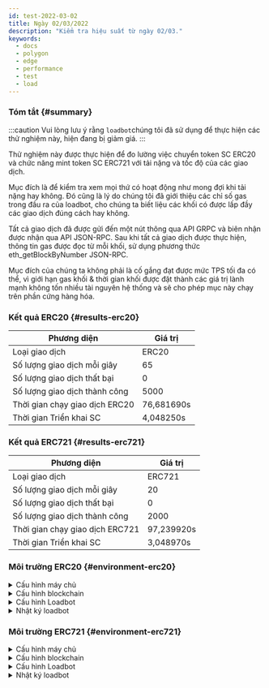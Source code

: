 ```yaml
---
id: test-2022-03-02
title: Ngày 02/03/2022
description: "Kiểm tra hiệu suất từ ngày 02/03."
keywords:
  - docs
  - polygon
  - edge
  - performance
  - test
  - load
---
```


### Tóm tắt {#summary}

:::caution
Vui lòng lưu ý rằng `loadbot`chúng tôi đã sử dụng để thực hiện các thử nghiệm này, hiện đang bị giảm giá.
:::

Thử nghiệm này được thực hiện để đo lường việc chuyển token SC ERC20 và chức năng mint token SC ERC721 với tải nặng và tốc độ của các giao dịch.

Mục đích là để kiểm tra xem mọi thứ có hoạt động như mong đợi khi tải nặng hay không. Đó cũng là lý do chúng tôi đã giới thiệu các chỉ số gas trong đầu ra của loadbot, cho chúng ta biết liệu các khối có được lấp đầy các giao dịch đúng cách hay không.

Tất cả giao dịch đã được gửi đến một nút thông qua API GRPC và biên nhận được nhận qua API JSON-RPC. Sau khi tất cả giao dịch được thực hiện, thông tin gas được đọc từ mỗi khối, sử dụng phương thức eth_getBlockByNumber JSON-RPC.

Mục đích của chúng ta không phải là cố gắng đạt được mức TPS tối đa có thể, vì giới hạn gas khối & thời gian khối được đặt thành các giá trị lành mạnh không tốn nhiều tài nguyên hệ thống và sẽ cho phép mục này chạy trên phần cứng hàng hóa.

### Kết quả ERC20 {#results-erc20}

| Phương diện | Giá trị |
| ------ | ----- |
| Loại giao dịch | ERC20 |
| Số lượng giao dịch mỗi giây | 65 |
| Số lượng giao dịch thất bại | 0 |
| Số lượng giao dịch thành công | 5000 |
| Thời gian chạy giao dịch ERC20 | 76,681690s |
| Thời gian Triển khai SC | 4,048250s |

### Kết quả ERC721 {#results-erc721}

| Phương diện | Giá trị |
| ------ | ----- |
| Loại giao dịch | ERC721 |
| Số lượng giao dịch mỗi giây | 20 |
| Số lượng giao dịch thất bại | 0 |
| Số lượng giao dịch thành công | 2000 |
| Thời gian chạy giao dịch ERC721 | 97,239920s |
| Thời gian Triển khai SC | 3,048970s |

### Môi trường ERC20 {#environment-erc20}

<details>
  <summary>Cấu hình máy chủ</summary>
  <div>
    <div>
        <table>
            <tr>
                <td>Nhà cung cấp đám mây</td>
                <td>AWS</td>
            </tr>
            <tr>
                <td>Kích thước phiên bản</td>
                <td>t2.micro</td>
            </tr>
            <tr>
                <td>Kết nối mạng</td>
                <td>mạng con riêng</td>
            </tr>
            <tr>
                <td>Hệ điều hành</td>
                <td>Linux Ubuntu 20.04 LTS - Focal Fossa</td>
            </tr>
            <tr>
                <td>Giới hạn trình mô tả tệp tin</td>
                <td>65535</td>
            </tr>
            <tr>
                <td>Quy trình người dùng tối đa</td>
                <td>65535</td>
            </tr>
        </table>
    </div>
    <br/>
  </div>
</details>

<details>
  <summary>Cấu hình blockchain</summary>
  <div>
    <div>
        <table>
            <tr>
                <td>Phiên bản Polygon Edge</td>
                <td>Cam kết <a href="https://github.com/0xPolygon/polygon-edge/commit/8a033aa1afb191abdac04636d318f83f32511f3c">8a033aa1afb191abdac04636d318f83f32511f3c</a> trên nhánh phát triển</td>
            </tr>
            <tr>
                <td>Các nút là trình xác thực</td>
                <td>6</td>
            </tr>
            <tr>
                <td>Các nút không phải trình xác thực</td>
                <td>0</td>
            </tr>
            <tr>
                <td>Đồng thuận</td>
                <td>IBFT PoA</td>
            </tr>
            <tr>
                <td>Thời gian khối</td>
                <td>2s</td>
            </tr>
            <tr>
                <td>Giới hạn gas khối</td>
                <td>5242880</td>
            </tr>
            <tr>
                <td>Sử dụng khối trung bình</td>
                <td>95%</td>
            </tr>
        </table>
    </div>
    <br/>
  </div>
</details>

<details>
  <summary>Cấu hình Loadbot</summary>
  <div>
    <div>
        <table>
            <tr>
                <td>Tổng Giao dịch</td>
                <td>5000</td>
            </tr>
            <tr>
                <td>Giao dịch được gửi mỗi giây</td>
                <td>200</td>
            </tr>
            <tr>
                <td>Loại giao dịch</td>
                <td>Giao dịch chuyển ERC20 sang ERC20</td>
            </tr>
        </table>
    </div>
    <br/>
  </div>
</details>

<details>
    <summary>Nhật ký loadbot</summary>

    [COUNT DATA]
    Transactions submitted = 5000
    Transactions failed    = 0

    [APPROXIMATE TPS]
    Approximate number of transactions per second = 65

    [TURN AROUND DATA]
    Average transaction turn around = 25.034950s
    Fastest transaction turn around = 3.056460s
    Slowest transaction turn around = 47.366220s
    Total loadbot execution time    = 76.681690s

    [CONTRACT DEPLOYMENT DATA]
    Contract address     = 0x7224Dad537291bb6bA277d3e1cCD48cf87B208E7
    Total execution time = 4.048250s
    Blocks required      = 1

    Block #557781 = 1 txns (1055769 gasUsed / 5242880 gasLimit) utilization = 20%

    Average utilization across all blocks: 20%

    [BLOCK DATA]
    Blocks required = 29

    Block #557783 = 178 txns (5212100 gasUsed / 5242880 gasLimit) utilization = 99%
    Block #557785 = 178 txns (5197100 gasUsed / 5242880 gasLimit) utilization = 99%
    Block #557786 = 178 txns (5197100 gasUsed / 5242880 gasLimit) utilization = 99%
    Block #557787 = 178 txns (5197100 gasUsed / 5242880 gasLimit) utilization = 99%
    Block #557788 = 178 txns (5197100 gasUsed / 5242880 gasLimit) utilization = 99%
    Block #557789 = 178 txns (5197100 gasUsed / 5242880 gasLimit) utilization = 99%
    Block #557791 = 178 txns (5197100 gasUsed / 5242880 gasLimit) utilization = 99%
    Block #557792 = 178 txns (5197100 gasUsed / 5242880 gasLimit) utilization = 99%
    Block #557793 = 178 txns (5197100 gasUsed / 5242880 gasLimit) utilization = 99%
    Block #557794 = 178 txns (5197100 gasUsed / 5242880 gasLimit) utilization = 99%
    Block #557795 = 178 txns (5197100 gasUsed / 5242880 gasLimit) utilization = 99%
    Block #557797 = 178 txns (5197100 gasUsed / 5242880 gasLimit) utilization = 99%
    Block #557798 = 178 txns (5197100 gasUsed / 5242880 gasLimit) utilization = 99%
    Block #557799 = 178 txns (5197100 gasUsed / 5242880 gasLimit) utilization = 99%
    Block #557800 = 178 txns (5197100 gasUsed / 5242880 gasLimit) utilization = 99%
    Block #557801 = 178 txns (5197100 gasUsed / 5242880 gasLimit) utilization = 99%
    Block #557803 = 178 txns (5197100 gasUsed / 5242880 gasLimit) utilization = 99%
    Block #557804 = 178 txns (5197100 gasUsed / 5242880 gasLimit) utilization = 99%
    Block #557805 = 178 txns (5197100 gasUsed / 5242880 gasLimit) utilization = 99%
    Block #557806 = 178 txns (5197100 gasUsed / 5242880 gasLimit) utilization = 99%
    Block #557807 = 178 txns (5197100 gasUsed / 5242880 gasLimit) utilization = 99%
    Block #557809 = 178 txns (5197100 gasUsed / 5242880 gasLimit) utilization = 99%
    Block #557810 = 178 txns (5197100 gasUsed / 5242880 gasLimit) utilization = 99%
    Block #557811 = 178 txns (5197100 gasUsed / 5242880 gasLimit) utilization = 99%
    Block #557812 = 178 txns (5197100 gasUsed / 5242880 gasLimit) utilization = 99%
    Block #557813 = 178 txns (5197100 gasUsed / 5242880 gasLimit) utilization = 99%
    Block #557815 = 178 txns (5197100 gasUsed / 5242880 gasLimit) utilization = 99%
    Block #557816 = 178 txns (5197100 gasUsed / 5242880 gasLimit) utilization = 99%
    Block #557817 = 16 txns (474800 gasUsed / 5242880 gasLimit) utilization   = 9%

    Average utilization across all blocks: 95%

</details>

### Môi trường ERC721 {#environment-erc721}

<details>
  <summary>Cấu hình máy chủ</summary>
  <div>
    <div>
        <table>
            <tr>
                <td>Nhà cung cấp đám mây</td>
                <td>AWS</td>
            </tr>
            <tr>
                <td>Kích thước phiên bản</td>
                <td>t2.micro</td>
            </tr>
            <tr>
                <td>Kết nối mạng</td>
                <td>mạng con riêng</td>
            </tr>
            <tr>
                <td>Hệ điều hành</td>
                <td>Linux Ubuntu 20.04 LTS - Focal Fossa</td>
            </tr>
            <tr>
                <td>Giới hạn trình mô tả tệp tin</td>
                <td>65535</td>
            </tr>
            <tr>
                <td>Quy trình người dùng tối đa</td>
                <td>65535</td>
            </tr>
        </table>
    </div>
    <br/>
  </div>
</details>

<details>
  <summary>Cấu hình blockchain</summary>
  <div>
    <div>
        <table>
            <tr>
                <td>Phiên bản Polygon Edge</td>
                <td>Cam kết <a href="https://github.com/0xPolygon/polygon-edge/commit/8a033aa1afb191abdac04636d318f83f32511f3c">8a033aa1afb191abdac04636d318f83f32511f3c</a> trên nhánh phát triển</td>
            </tr>
            <tr>
                <td>Các nút là trình xác thực</td>
                <td>6</td>
            </tr>
            <tr>
                <td>Các nút không phải trình xác thực</td>
                <td>0</td>
            </tr>
            <tr>
                <td>Đồng thuận</td>
                <td>IBFT PoA</td>
            </tr>
            <tr>
                <td>Thời gian khối</td>
                <td>2s</td>
            </tr>
            <tr>
                <td>Giới hạn gas khối</td>
                <td>5242880</td>
            </tr>
            <tr>
                <td>Sử dụng khối trung bình</td>
                <td>94%</td>
            </tr>
        </table>
    </div>
    <br/>
  </div>
</details>

<details>
  <summary>Cấu hình Loadbot</summary>
  <div>
    <div>
        <table>
            <tr>
                <td>Tổng Giao dịch</td>
                <td>2000</td>
            </tr>
            <tr>
                <td>Giao dịch được gửi mỗi giây</td>
                <td>200</td>
            </tr>
            <tr>
                <td>Loại giao dịch</td>
                <td>Đúc token ERC721</td>
            </tr>
        </table>
    </div>
    <br/>
  </div>
</details>

<details>
    <summary>Nhật ký loadbot</summary>

    [COUNT DATA]
    Transactions submitted = 2000
    Transactions failed    = 0

    [APPROXIMATE TPS]
    Approximate number of transactions per second = 20

    [TURN AROUND DATA]
    Average transaction turn around = 43.034620s
    Fastest transaction turn around = 4.007210s
    Slowest transaction turn around = 84.184340s
    Total loadbot execution time    = 97.239920s

    [CONTRACT DEPLOYMENT DATA]
    Contract address     = 0x79D9167FcCC5087D28B2D0cDA27ffAA23A731F51
    Total execution time = 3.048970s
    Blocks required      = 1

    Block #558955 = 1 txns (2528760 gasUsed / 5242880 gasLimit) utilization = 48%

    Average utilization across all blocks: 48%

    [BLOCK DATA]
    Blocks required = 46

    Block #558957 = 44 txns (5104824 gasUsed / 5242880 gasLimit) utilization = 97%
    Block #558958 = 45 txns (5189970 gasUsed / 5242880 gasLimit) utilization = 98%
    Block #558959 = 45 txns (5189970 gasUsed / 5242880 gasLimit) utilization = 98%
    Block #558960 = 45 txns (5189970 gasUsed / 5242880 gasLimit) utilization = 98%
    Block #558961 = 45 txns (5189970 gasUsed / 5242880 gasLimit) utilization = 98%
    Block #558962 = 45 txns (5189970 gasUsed / 5242880 gasLimit) utilization = 98%
    Block #558963 = 45 txns (5189970 gasUsed / 5242880 gasLimit) utilization = 98%
    Block #558964 = 45 txns (5189970 gasUsed / 5242880 gasLimit) utilization = 98%
    Block #558965 = 45 txns (5189970 gasUsed / 5242880 gasLimit) utilization = 98%
    Block #558966 = 45 txns (5189970 gasUsed / 5242880 gasLimit) utilization = 98%
    Block #558967 = 45 txns (5189970 gasUsed / 5242880 gasLimit) utilization = 98%
    Block #558968 = 45 txns (5189970 gasUsed / 5242880 gasLimit) utilization = 98%
    Block #558969 = 45 txns (5189970 gasUsed / 5242880 gasLimit) utilization = 98%
    Block #558970 = 45 txns (5189970 gasUsed / 5242880 gasLimit) utilization = 98%
    Block #558971 = 45 txns (5189970 gasUsed / 5242880 gasLimit) utilization = 98%
    Block #558972 = 45 txns (5189970 gasUsed / 5242880 gasLimit) utilization = 98%
    Block #558973 = 45 txns (5189970 gasUsed / 5242880 gasLimit) utilization = 98%
    Block #558974 = 45 txns (5189970 gasUsed / 5242880 gasLimit) utilization = 98%
    Block #558975 = 45 txns (5189970 gasUsed / 5242880 gasLimit) utilization = 98%
    Block #558976 = 45 txns (5189970 gasUsed / 5242880 gasLimit) utilization = 98%
    Block #558977 = 45 txns (5189970 gasUsed / 5242880 gasLimit) utilization = 98%
    Block #558978 = 45 txns (5189970 gasUsed / 5242880 gasLimit) utilization = 98%
    Block #558979 = 45 txns (5189970 gasUsed / 5242880 gasLimit) utilization = 98%
    Block #558980 = 45 txns (5189970 gasUsed / 5242880 gasLimit) utilization = 98%
    Block #558981 = 45 txns (5189970 gasUsed / 5242880 gasLimit) utilization = 98%
    Block #558982 = 45 txns (5189970 gasUsed / 5242880 gasLimit) utilization = 98%
    Block #558983 = 13 txns (1505298 gasUsed / 5242880 gasLimit) utilization = 28%
    Block #558984 = 45 txns (5189970 gasUsed / 5242880 gasLimit) utilization = 98%
    Block #558985 = 45 txns (5189970 gasUsed / 5242880 gasLimit) utilization = 98%
    Block #558986 = 45 txns (5189970 gasUsed / 5242880 gasLimit) utilization = 98%
    Block #558987 = 45 txns (5189970 gasUsed / 5242880 gasLimit) utilization = 98%
    Block #558988 = 45 txns (5189970 gasUsed / 5242880 gasLimit) utilization = 98%
    Block #558989 = 45 txns (5189970 gasUsed / 5242880 gasLimit) utilization = 98%
    Block #558990 = 45 txns (5189970 gasUsed / 5242880 gasLimit) utilization = 98%
    Block #558991 = 45 txns (5189970 gasUsed / 5242880 gasLimit) utilization = 98%
    Block #558992 = 45 txns (5189970 gasUsed / 5242880 gasLimit) utilization = 98%
    Block #558993 = 45 txns (5189970 gasUsed / 5242880 gasLimit) utilization = 98%
    Block #558994 = 45 txns (5189970 gasUsed / 5242880 gasLimit) utilization = 98%
    Block #558995 = 45 txns (5189970 gasUsed / 5242880 gasLimit) utilization = 98%
    Block #558996 = 45 txns (5189970 gasUsed / 5242880 gasLimit) utilization = 98%
    Block #558997 = 45 txns (5189970 gasUsed / 5242880 gasLimit) utilization = 98%
    Block #558998 = 45 txns (5189970 gasUsed / 5242880 gasLimit) utilization = 98%
    Block #558999 = 45 txns (5189970 gasUsed / 5242880 gasLimit) utilization = 98%
    Block #559000 = 45 txns (5189970 gasUsed / 5242880 gasLimit) utilization = 98%
    Block #559001 = 45 txns (5189970 gasUsed / 5242880 gasLimit) utilization = 98%
    Block #559002 = 8 txns (929568 gasUsed / 5242880 gasLimit) utilization   = 17%

    Average utilization across all blocks: 94%

</details>


